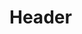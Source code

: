 <!-- TITLE: Curse Of The Simple Mind -->
<!-- SUBTITLE: Weakens your opponents mind, lowering their intelligence and wisdom. -->

# Header